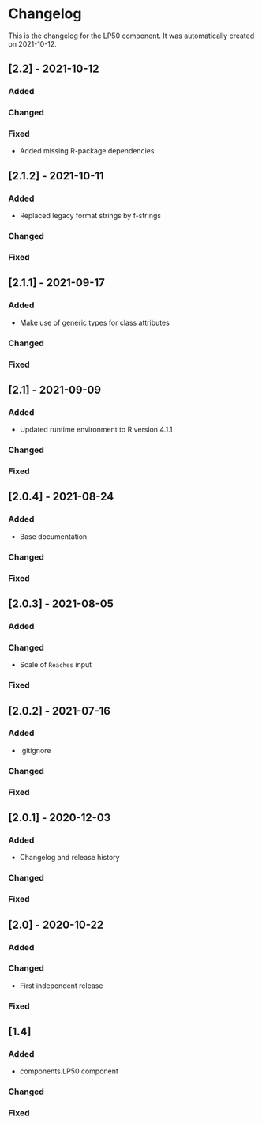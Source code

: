 # Changelog
This is the changelog for the LP50 component. It was automatically created on 2021-10-12.

## [2.2] - 2021-10-12

### Added

### Changed

### Fixed
- Added missing R-package dependencies


## [2.1.2] - 2021-10-11

### Added
- Replaced legacy format strings by f-strings

### Changed

### Fixed


## [2.1.1] - 2021-09-17

### Added
- Make use of generic types for class attributes

### Changed

### Fixed


## [2.1] - 2021-09-09

### Added
- Updated runtime environment to R version 4.1.1

### Changed

### Fixed


## [2.0.4] - 2021-08-24

### Added
- Base documentation

### Changed

### Fixed


## [2.0.3] - 2021-08-05

### Added

### Changed
- Scale of `Reaches` input

### Fixed


## [2.0.2] - 2021-07-16

### Added
- .gitignore

### Changed

### Fixed


## [2.0.1] - 2020-12-03

### Added
- Changelog and release history

### Changed

### Fixed


## [2.0] - 2020-10-22

### Added

### Changed
- First independent release

### Fixed


## [1.4]

### Added
- components.LP50 component

### Changed

### Fixed
